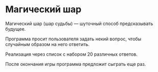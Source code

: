 # Магический шар

Магический шар (шар судьбы) — шуточный способ предсказывать будущее.

Программа просит пользователя задать некий вопрос, чтобы случайным образом на него ответить.

Реализация через список с набором 20 различных ответов. 

После окончания игры программа предложит сыграть еще раз.
